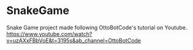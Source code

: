 # SnakeGame
Snake Game project made following OttoBotCode's tutorial on Youtube.
https://www.youtube.com/watch?v=uzAXxFBbVoE&t=3195s&ab_channel=OttoBotCode
